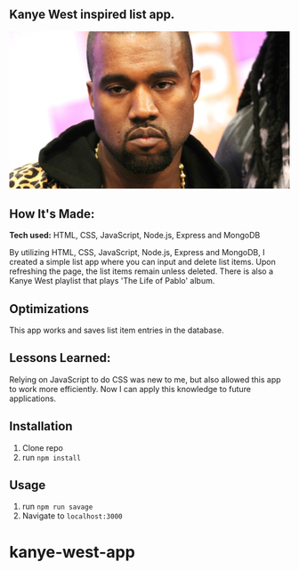## Kanye West inspired list app.


![Kanye West](https://github.com/gabrielacepeda/kanye-west-app/blob/master/kanye.jpeg)

## How It's Made:

**Tech used:** HTML, CSS, JavaScript, Node.js, Express and MongoDB

By utilizing HTML, CSS, JavaScript, Node.js, Express and MongoDB, I created a simple list app where you can input and delete list items. Upon refreshing the page, the list items remain unless deleted. There is also a Kanye West playlist that plays 'The Life of Pablo' album.

## Optimizations

This app works and saves list item entries in the database.

## Lessons Learned:

Relying on JavaScript to do CSS was new to me, but also allowed this app to work more efficiently. Now I can apply this knowledge to future applications.

## Installation

1. Clone repo
2. run `npm install`

## Usage

1. run `npm run savage`
2. Navigate to `localhost:3000`
# kanye-west-app
